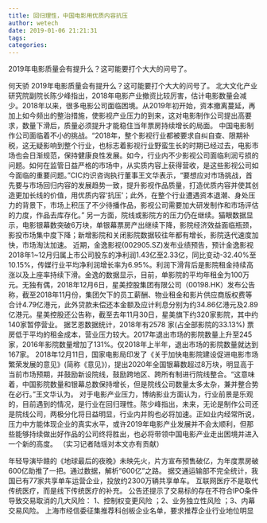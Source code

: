 ```yaml
---
title: 回归理性，中国电影用优质内容抗压
author: wetech
date: 2019-01-06 21:21:31
tags: 
categories: 
---
```

2019年电影质量会有提升么？这可能要打个大大的问号了。
<!-- more -->
何天骄
2019年电影质量会有提升么？这可能要打个大大的问号了。
北大文化产业研究院副院长陈少峰指出，2018年电影产业撤资比较厉害，估计电影数量会减少。2018年以来，很多电影公司面临困境。从2019年初开始，资本撤离蔓延，再加上如今频出的整治措施，使影视产业压力的到来，这对电影制作公司提出高要求，数量下滑后，质量必须提升才能稳住当年票房持续增长的局面。
中国电影制作公司面临着不小的挑战。“2018年，整个影视行业都被要求自纠自查、限期补税，这无疑影响到整个行业，也标志着影视行业野蛮生长的时期已经过去，电影市场也会日渐规范，保持健康良性发展。如今，行业内不少影视公司面临利润亏损的问题。如何在监管日益严格的市场中，从实质内容上获得营收，是这些影视公司如今面临的重要问题。”CIC灼识咨询执行董事王文华表示，“要想应对市场挑战，首先要与市场回归内容的发展趋势一致，提升影视作品质量，打造优质内容并使其创造更加长线的价值，用优质内容‘抗压’；此外，在整个行业遭遇资本退潮、身处压力的背景下，市场上积压了不少待播作品，影视公司需要加大研发制作和市场评估的力度，作品去库存化。”
另一方面，院线或影院方的压力仍在继续。猫眼数据显示，电影银幕数突破6万块，单银幕票房产出继续下降，影院经济效益面临瓶颈，影投市场集中度下降；新增影院和关闭影院数据较往年都有增长，影院迭代速度加快，市场淘汰加速。
近期，金逸影视(002905.SZ)发布业绩预告，预计金逸影视2018年1~12月归属上市公司股东的净利润1.43亿至2.33亿，同比变动-32.40%至10.15%，传媒行业平均净利润增长率为6.95%。利润下滑背后是影院租金持续高涨以及上座率持续下滑。金逸的数据显示，目前，单影院的平均年租金为100万元。无独有偶，2018年12月6日，星美控股集团有限公司（00198.HK）发布公告称，截至2018年11月份，集团欠下的员工薪酬、物业租金和影片供应商版权费等合计4.79亿港元，此外贷款未偿还本金额及应计利息分别为约34.86亿港元及2.89亿港元。星美控股还公告称，截至去年11月30日，星美旗下约320家影院，其中约140家暂停营业。
据艺恩数据统计，2018年有2578 家(占全部影院的33.13%) 票房低于平均的租金成本，营业压力较大。2017年退出市场的影院数量上升至245家，2016年影院数量增加了131%。仅2018年上半年，退出市场的影院数量就达到167家。
2018年12月11日，国家电影局印发了《关于加快电影院建设促进电影市场繁荣发展的意见》(简称《意见》)，提出2020年全国银幕数超过8万块，明显高于当前市场预期，并鼓励新设院线，鼓励跨地区、跨所有制进行院线整合。“这意味着，中国影院数量和银幕总数保持增长，但是院线公司数量太多太杂，兼并整合势在必行。”王文华认为。
对于电影产业压力，博纳影业方面认为，行业前景是乐观的，目前遇到的情况，是行业在回归理性。陈少峰指出，未来，无论是制作公司还是院线公司，两极分化将日益明显，行业内并购也必将加速。正如业内经常所说，压力中方能体现企业的真实水平，或许2019年电影产业发展并不会太顺利，但那些能够持续做出好作品的公司终将胜出，也必将带领中国电影产业走出困境并进入一个新的高度。
（实习记者陆瑶对本文亦有贡献）
 
 
年轻导演毕赣的《地球最后的夜晚》未映先火，片方宣布预售破亿，为年度票房破600亿助推了一把。通过数据，解析“600亿”之路。
据交通运输部不完全统计，我国已有77家共享单车运营企业，投放约2300万辆共享单车。
互联网医疗不是取代传统医疗，而是线下传统医疗的补充。
公告还提示了交易标的存在不符合IPO条件导致交易取消的几大风险： 1、控制权变更风险 ；2、业务独立性风险 ；3、内幕交易风险。
上海市经信委征集推荐科创板企业名单，要求推荐企业行业地位明显
